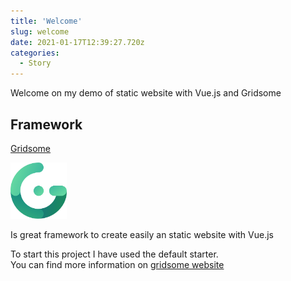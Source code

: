 ```yaml
---
title: 'Welcome'
slug: welcome
date: 2021-01-17T12:39:27.720z
categories:
  - Story
---
```


Welcome on my demo of static website with Vue.js and Gridsome

## Framework

<a href="https://www.gridsome.org">
<p>Gridsome</p>
<img src="https://raw.githubusercontent.com/gridsome/gridsome/master/.github/assets/logo.png" width="90"/>
</a>


Is great framework to create easily an static website with Vue.js

To start this project I have used the default starter.<br>
You can find more information on [gridsome website](https://gridsome.org/docs/#how-to-install)
